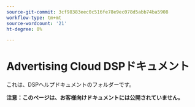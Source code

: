 ```yaml
---
source-git-commit: 3cf98383eec0c516fe78e9ec078d5abb74ba5908
workflow-type: tm+mt
source-wordcount: '21'
ht-degree: 0%

---
```

# Advertising Cloud DSPドキュメント

これは、DSPヘルプドキュメントのフォルダーです。

**注意：このページは、お客様向けドキュメントには公開されていません。**
